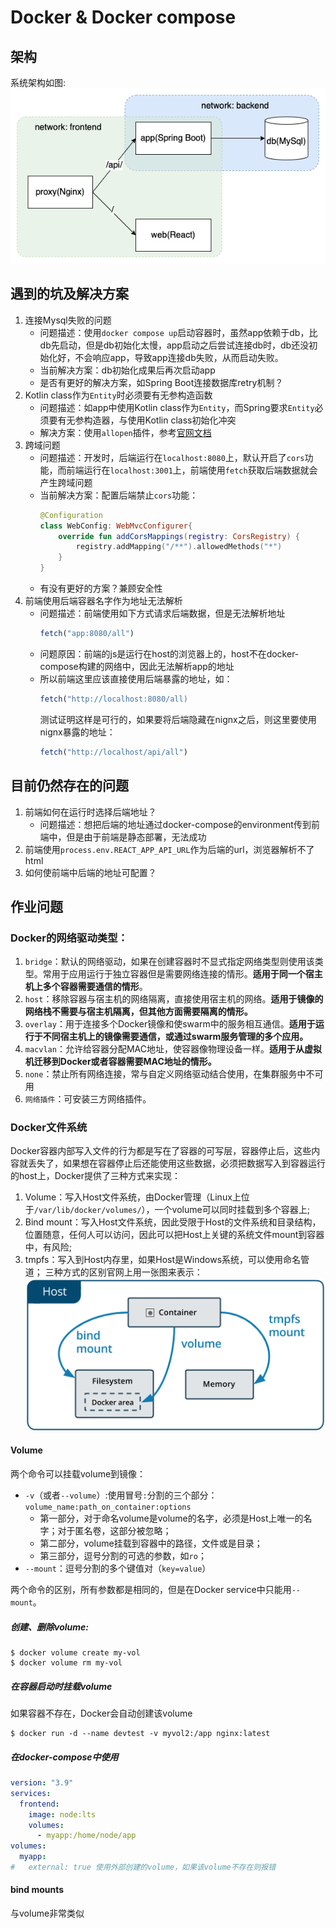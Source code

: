 # Docker & Docker compose
## 架构
系统架构如图:   
![arch](img/arch.png)
## 遇到的坑及解决方案
1. 连接Mysql失败的问题  
   - 问题描述：使用`docker compose up`启动容器时，虽然app依赖于db，比db先启动，但是db初始化太慢，app启动之后尝试连接db时，db还没初始化好，不会响应app，导致app连接db失败，从而启动失败。  
   - 当前解决方案：db初始化成果后再次启动app  
   - 是否有更好的解决方案，如Spring Boot连接数据库retry机制？
2. Kotlin class作为`Entity`时必须要有无参构造函数  
   - 问题描述：如app中使用Kotlin class作为`Entity`，而Spring要求`Entity`必须要有无参构造器，与使用Kotlin class初始化冲突
   - 解决方案：使用`allopen`插件，参考[官网文档](https://spring.io/guides/tutorials/spring-boot-kotlin/)
3. 跨域问题  
   - 问题描述：开发时，后端运行在`localhost:8080`上，默认开启了`cors`功能，而前端运行在`localhost:3001`上，前端使用`fetch`获取后端数据就会产生跨域问题
   - 当前解决方案：配置后端禁止`cors`功能：
        ```kotlin
        @Configuration
        class WebConfig: WebMvcConfigurer{
            override fun addCorsMappings(registry: CorsRegistry) {
                registry.addMapping("/**").allowedMethods("*")
            }
        }
        ```
    - 有没有更好的方案？兼顾安全性
4. 前端使用后端容器名字作为地址无法解析
   - 问题描述：前端使用如下方式请求后端数据，但是无法解析地址
        ```js
        fetch("app:8080/all")
        ```
   - 问题原因：前端的js是运行在host的浏览器上的，host不在docker-compose构建的网络中，因此无法解析app的地址
   - 所以前端这里应该直接使用后端暴露的地址，如：
        ```js
        fetch("http://localhost:8080/all)
        ```
        测试证明这样是可行的，如果要将后端隐藏在nignx之后，则这里要使用nignx暴露的地址：
        ```js
        fetch("http://localhost/api/all")
        ```
## 目前仍然存在的问题
1. 前端如何在运行时选择后端地址？
   - 问题描述：想把后端的地址通过docker-compose的environment传到前端中，但是由于前端是静态部署，无法成功
2. 前端使用`process.env.REACT_APP_API_URL`作为后端的url，浏览器解析不了html
3. 如何使前端中后端的地址可配置？

## 作业问题
### Docker的网络驱动类型：
1. `bridge`：默认的网络驱动，如果在创建容器时不显式指定网络类型则使用该类型。常用于应用运行于独立容器但是需要网络连接的情形。**适用于同一个宿主机上多个容器需要通信的情形**。
2. `host`：移除容器与宿主机的网络隔离，直接使用宿主机的网络。**适用于镜像的网络栈不需要与宿主机隔离，但其他方面需要隔离的情形。**
3. `overlay`：用于连接多个Docker镜像和使swarm中的服务相互通信。**适用于运行于不同宿主机上的镜像需要通信，或通过swarm服务管理的多个应用。**
4. `macvlan`：允许给容器分配MAC地址，使容器像物理设备一样。**适用于从虚拟机迁移到Docker或者容器需要MAC地址的情形。**
5. `none`：禁止所有网络连接，常与自定义网络驱动结合使用，在集群服务中不可用
6. `网络插件`：可安装三方网络插件。

### Docker文件系统
Docker容器内部写入文件的行为都是写在了容器的可写层，容器停止后，这些内容就丢失了，如果想在容器停止后还能使用这些数据，必须把数据写入到容器运行的host上，Docker提供了三种方式来实现：
1. Volume：写入Host文件系统，由Docker管理（Linux上位于`/var/lib/docker/volumes/`），一个volume可以同时挂载到多个容器上;
2. Bind mount：写入Host文件系统，因此受限于Host的文件系统和目录结构，位置随意，任何人可以访问，因此可以把Host上关键的系统文件mount到容器中，有风险;
3. tmpfs：写入到Host内存里，如果Host是Windows系统，可以使用命名管道；
三种方式的区别官网上用一张图来表示：
![Types of mounts](img/types-of-mounts.png)

#### Volume
两个命令可以挂载volume到镜像：
- `-v`（或者`--volume`）:使用冒号`:`分割的三个部分：`volume_name:path_on_container:options`
   - 第一部分，对于命名volume是volume的名字，必须是Host上唯一的名字；对于匿名卷，这部分被忽略；
   - 第二部分，volume挂载到容器中的路径，文件或是目录；
   - 第三部分，逗号分割的可选的参数，如`ro`；
- `--mount`：逗号分割的多个键值对（`key=value`）

两个命令的区别，所有参数都是相同的，但是在Docker service中只能用`--mount`。
##### 创建、删除volume:
```shell
$ docker volume create my-vol
$ docker volume rm my-vol
```
##### **在容器启动时挂载volume**

如果容器不存在，Docker会自动创建该volume

```shell
$ docker run -d --name devtest -v myvol2:/app nginx:latest
```

##### **在docker-compose中使用**

```yaml
version: "3.9"
services:
  frontend:
    image: node:lts
    volumes:
      - myapp:/home/node/app
volumes:
  myapp:
#   external: true 使用外部创建的volume，如果该volume不存在则报错
```

#### bind mounts

与volume非常类似

